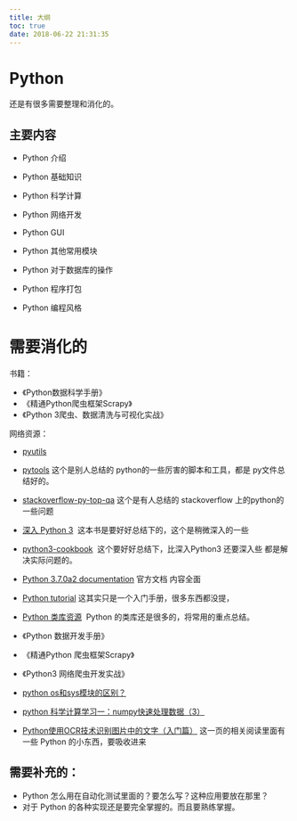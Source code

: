 ```yaml
---
title: 大纲
toc: true
date: 2018-06-22 21:31:35
---
```

# Python

还是有很多需要整理和消化的。

## 主要内容

- Python 介绍
- Python 基础知识
- Python 科学计算
- Python 网络开发
- Python GUI
- Python 其他常用模块
- Python 对于数据库的操作


- Python 程序打包
- Python 编程风格


# 需要消化的

书籍：

- 《Python数据科学手册》
- 《精通Python爬虫框架Scrapy》
- 《Python 3爬虫、数据清洗与可视化实战》

网络资源：


- [pyutils](https://github.com/wklken/pyutils)
- [pytools](https://github.com/wklken/pytools) 这个是别人总结的 python的一些厉害的脚本和工具，都是 py文件总结好的。
- [stackoverflow-py-top-qa](https://github.com/wklken/stackoverflow-py-top-qa) 这个是有人总结的 stackoverflow 上的python的一些问题
- [深入 Python 3](https://dipyzh.bitbucket.io/)  这本书是要好好总结下的，这个是稍微深入的一些
- [python3-cookbook](http://python3-cookbook.readthedocs.io/zh_CN/latest/index.html#)  这个要好好总结下，比深入Python3 还要深入些 都是解决实际问题的。
- [Python 3.7.0a2 documentation](http://python.readthedocs.io/en/latest/) 官方文档 内容全面
- [Python tutorial](http://www.pythondoc.com/pythontutorial3/index.html#) 这其实只是一个入门手册，很多东西都没提，
- [Python 类库资源](http://106.15.37.116/2018/05/03/python-%E7%B1%BB%E5%BA%93%E8%B5%84%E6%BA%90/#1wxpython)  Python 的类库还是很多的，将常用的重点总结。
- 《Python 数据开发手册》
- 《精通Python 爬虫框架Scrapy》
- 《Python3 网络爬虫开发实战》
- [python os和sys模块的区别？](https://www.zhihu.com/question/31843617)

- [
python 科学计算学习一：numpy快速处理数据（3）](https://blog.csdn.net/ikerpeng/article/details/20077439)


- [Python使用OCR技术识别图片中的文字（入门篇）](https://blog.csdn.net/oh5W6HinUg43JvRhhB/article/details/78683112) 这一页的相关阅读里面有一些 Python 的小东西，要吸收进来

## 需要补充的：

- Python 怎么用在自动化测试里面的？要怎么写？这种应用要放在那里？
- 对于 Python 的各种实现还是要完全掌握的。而且要熟练掌握。
